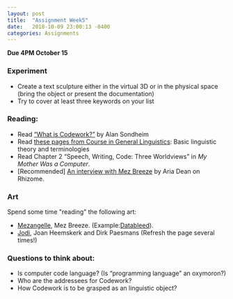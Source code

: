 ```yaml
---
layout: post
title:  "Assignment Week5"
date:   2018-10-09 23:00:13 -0400
categories: Assignments
---
```

**Due 4PM October 15**  
### Experiment
* Create a text sculpture either in the virtual 3D or in the physical space (bring the object or present the documentation)
* Try to cover at least three keywords on your list

### Reading:
* Read [“What is Codework?”](http://www.nettime.org/Lists-Archives/nettime-l-0605/msg00037.html) by Alan Sondheim
* Read [these pages from Course in General Linguistics](https://drive.google.com/open?id=1A8wKpX9biIS8W5XE165imUR_uXM51aG5): Basic linguistic theory and terminologies
* Read Chapter 2 “Speech, Writing, Code: Three Worldviews” in *My Mother Was a Computer*.
* [Recommended] [An interview with Mez Breeze](http://rhizome.org/editorial/2016/dec/15/mezangelle-an-online-language-for-codework-and-poetry/) by Aria Dean on Rhizome.

### Art
Spend some time "reading" the following art:
* [Mezangelle](https://anthology.rhizome.org/mez-breeze), Mez Breeze. (Example:[Datableed](http://netwurkerz.de/mez/datableed/complete/index.htm)).
* [Jodi](http://www.jodi.org/), Joan Heemskerk and Dirk Paesmans (Refresh the page several times!)

### Questions to think about:
* Is computer code language? (Is “programming language” an oxymoron?)
* Who are the addressees for Codework?
* How Codework is to be grasped as an linguistic object?

